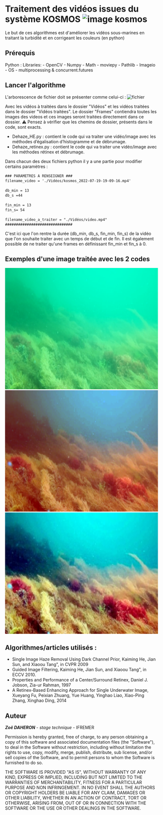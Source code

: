 # Traitement des vidéos issues du système KOSMOS <img width="50" alt="image kosmos" src="https://user-images.githubusercontent.com/108416242/182578775-55f881ab-6064-4b50-8c58-42cfca3f6113.PNG">


Le but de ces algorithmes est d'améliorer les vidéos sous-marines en traitant la turbidité et en corrigeant les couleurs (en python) 

## Prérequis 

Python : 
  Libraries: 
    - OpenCV
    - Numpy
    - Math
    - moviepy
    - Pathlib
    - Imageio 
    - OS
    - multiprocessing & concurrent.futures
 
## Lancer l'algorithme 

L'arborescence de fichier doit se présenter comme celui-ci : ![fichier](https://user-images.githubusercontent.com/108416242/182579384-d89315d0-6ace-4c36-b664-69f7bbeefd04.PNG)

Avec les vidéos à traitées dans le dossier "Vidéos" et les vidéos traitées dans le dossier "Vidéos traitées". Le dossier "Frames" contiendra toutes les images
des videos et ces images seront traitées directement dans ce dossier. ⚠️ Pensez à vérifier que les chemins de dossier, présents dans le code, sont exacts.

- Dehaze_HE.py : contient le code qui va traiter une vidéo/image avec les méthodes d’égalisation d’histogramme et de débrumage.
- Dehaze_retinex.py : contient le code qui va traiter une vidéo/image avec les méthodes rétinex et débrumage.

Dans chacun des deux fichiers python il y a une partie pour modifier certains paramètres : 

``` 
### PARAMETRES A RENSEIGNER ### 
filename_video = './Vidéos/kosmos_2022-07-19-19-09-16.mp4'

db_min = 13
db_s =44

fin_min = 13
fin_s= 54

filename_video_a_traiter = "./Vidéos/video.mp4"
###############################
```
C'est ici que l'on rentre la durée (db_min, db_s, fin_min, fin_s) de la vidéo que l'on souhaite traiter avec un temps de début et de fin. 
Il est également possible de ne traiter qu'une frames en définissant fin_min et fin_s à 0. 

## Exemples d'une image traitée avec les 2 codes 
<center>
<img src="./Exemples/image_originale.png"  height = "400" alt="Image originale" />
<img src="./Exemples/image_HE.png"  height = "400" alt="Image traitée avec HE et le débrumage" />
<img src="./Exemples/image_retinex.jpg"   height = "400" alt="Image traitée avec le rétinex" />
</center>


## Algorithmes/articles utilisés :
- Single Image Haze Removal Using Dark Channel Prior, Kaiming He, Jian Sun, and Xiaoou Tang", in CVPR 2009 
- Guided Image Filtering, Kaiming He, Jian Sun, and Xiaoou Tang", in ECCV 2010.
- Properties and Performance of a Center/Surround Retinex, Daniel J. Jobson, Zia-ur Rahman, 1997 
- A Retinex-Based Enhancing Approach for Single Underwater Image, Xueyang Fu, Peixian Zhuang, Yue Huang, Yinghao Liao, Xiao-Ping Zhang, Xinghao Ding, 2014 


## Auteur 

***Zoë DAHERON*** - *stage technique* - IFREMER


Permission is hereby granted, free of charge, to any person obtaining a copy of this software and associated documentation files (the "Software"), to deal in the Software without restriction, including without limitation the rights to use, copy, modify, merge, publish, distribute, sub license, and/or sell copies of the Software, and to permit persons to whom the Software is furnished to do so.

THE SOFTWARE IS PROVIDED "AS IS", WITHOUT WARRANTY OF ANY KIND, EXPRESS OR IMPLIED, INCLUDING BUT NOT LIMITED TO THE WARRANTIES OF MERCHANTABILITY, FITNESS FOR A PARTICULAR PURPOSE AND NON INFRINGEMENT. IN NO EVENT SHALL THE AUTHORS OR COPYRIGHT HOLDERS BE LIABLE FOR ANY CLAIM, DAMAGES OR OTHER LIABILITY, WHETHER IN AN ACTION OF CONTRACT, TORT OR OTHERWISE, ARISING FROM, OUT OF OR IN CONNECTION WITH THE SOFTWARE OR THE USE OR OTHER DEALINGS IN THE SOFTWARE.

